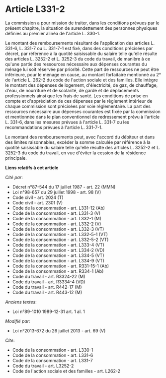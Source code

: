 # Article L331-2

La commission a pour mission de traiter, dans les conditions prévues par le présent chapitre, la situation de surendettement
des personnes physiques définies au premier alinéa de l'article L. 330-1. 

Le montant des remboursements résultant de l'application des articles L. 331-6, L. 331-7 ou L. 331-7-1 est fixé, dans des
conditions précisées par décret, par référence à la quotité saisissable du salaire telle qu'elle résulte des articles L.
3252-2 et L. 3252-3 du code du travail, de manière à ce qu'une partie des ressources nécessaire aux dépenses courantes du
ménage lui soit réservée par priorité. Cette part de ressources ne peut être inférieure, pour le ménage en cause, au montant
forfaitaire mentionné au 2° de l'article L. 262-2 du code de l'action sociale et des familles. Elle intègre le montant des
dépenses de logement, d'électricité, de gaz, de chauffage, d'eau, de nourriture et de scolarité, de garde et de déplacements
professionnels ainsi que les frais de santé. Les conditions de prise en compte et d'appréciation de ces dépenses par le
règlement intérieur de chaque commission sont précisées par voie réglementaire. La part des ressources nécessaire aux
dépenses courantes est fixée par la commission et mentionnée dans le plan conventionnel de redressement prévu à l'article L.
331-6, dans les mesures prévues à l'article L. 331-7 ou les recommandations prévues à l'article L. 331-7-1. 

Le montant des remboursements peut, avec l'accord du débiteur et dans des limites raisonnables, excéder la somme calculée par
référence à la quotité saisissable du salaire telle qu'elle résulte des articles L. 3252-2 et L. 3252-3 du code du travail,
en vue d'éviter la cession de la résidence principale.

**Liens relatifs à cet article**

_Cité par_:

  - Décret n°87-544 du 17 juillet 1987 - art. 22 (MMN)
  - Loi n°98-657 du 29 juillet 1998 - art. 98 (V)
  - Code civil - art. 2024 (T)
  - Code civil - art. 2301 (V)
  - Code de la consommation - art. L331-12 (Ab)
  - Code de la consommation - art. L331-3 (V)
  - Code de la consommation - art. L332-1 (M)
  - Code de la consommation - art. L332-2 (V)
  - Code de la consommation - art. L332-3 (VT)
  - Code de la consommation - art. L332-5-1 (VT)
  - Code de la consommation - art. L332-5-2 (VT)
  - Code de la consommation - art. L333-4 (VT)
  - Code de la consommation - art. L334-2 (VD)
  - Code de la consommation - art. L334-5 (VT)
  - Code de la consommation - art. L334-9 (VT)
  - Code de la consommation - art. R331-15-1 (Ab)
  - Code de la consommation - art. R334-1 (Ab)
  - Code du travail - art. R3324-22 (M)
  - Code du travail - art. R3334-4 (VD)
  - Code du travail - art. R442-17 (M)
  - Code du travail - art. R443-12 (M)

_Anciens textes_:

  - Loi n°89-1010 1989-12-31 art. 1 al. 1

_Modifié par_:

  - Loi n°2013-672 du 26 juillet 2013 - art. 69 (V)

_Cite_:

  - Code de la consommation - art. L330-1
  - Code de la consommation - art. L331-6
  - Code de la consommation - art. L331-7
  - Code du travail - art. L3252-2
  - Code de l'action sociale et des familles - art. L262-2
